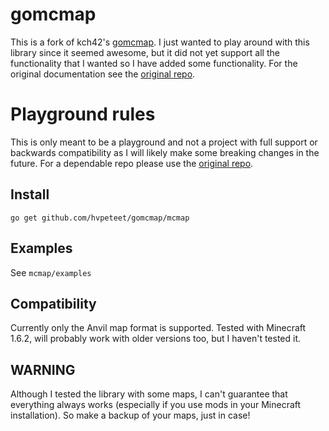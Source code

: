 # gomcmap

This is a fork of kch42's [gomcmap](https://github.com/kch42/gomcmap). I just wanted to play around with this library since it seemed awesome, but it did not yet support all the functionality that I wanted so I have added some functionality. For the original documentation see the [original repo](https://github.com/kch42/gomcmap).

# Playground rules

This is only meant to be a playground and not a project with full support or backwards compatibility as I will likely make some breaking changes in the future. For a dependable repo please use the [original repo](https://github.com/kch42/gomcmap).

## Install

	go get github.com/hvpeteet/gomcmap/mcmap

## Examples

See `mcmap/examples`

## Compatibility

Currently only the Anvil map format is supported. Tested with Minecraft 1.6.2, will probably work with older versions too, but I haven't tested it.

## WARNING

Although I tested the library with some maps, I can't guarantee that everything always works (especially if you use mods in your Minecraft installation). So make a backup of your maps, just in case!
